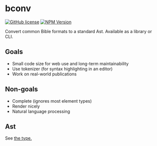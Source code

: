 # bconv

[![GitHub license](https://img.shields.io/github/license/openbible-io/bconv?style=for-the-badge)](./LICENSE.md)
[![NPM Version](https://img.shields.io/npm/v/%40openbible%2Fbconv?style=for-the-badge)](https://npmjs.com/package/@openbible/bconv)

Convert common Bible formats to a standard Ast. Available as a library or CLI.

## Goals

- Small code size for web use and long-term maintainability
- Use tokenizer (for syntax highlighting in an editor)
- Work on real-world publications

## Non-goals

- Complete (ignores most element types)
- Render nicely
- Natural language processing

## Ast

See [the type.](./src/ast.ts)
